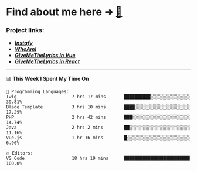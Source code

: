 # Find about me here ➜ [🧑](https://pauabella.dev)

### Project links:
- ***[Instafy](https://instafy.me)***
- ***[WhoAmI](https://pauabella.dev)***
- ***[GiveMeTheLyrics in Vue](https://lyrics.pauabella.dev)***
- ***[GiveMeTheLyrics in React](https://pauabella.dev/GiveMeTheLyrics)***

---
<!--START_SECTION:waka-->
📊 **This Week I Spent My Time On** 

```text
💬 Programming Languages: 
Twig                     7 hrs 17 mins       ██████████░░░░░░░░░░░░░░░   39.81% 
Blade Template           3 hrs 10 mins       ████░░░░░░░░░░░░░░░░░░░░░   17.29% 
PHP                      2 hrs 42 mins       ███░░░░░░░░░░░░░░░░░░░░░░   14.74% 
Java                     2 hrs 2 mins        ██░░░░░░░░░░░░░░░░░░░░░░░   11.16% 
Vue.js                   1 hr 16 mins        █░░░░░░░░░░░░░░░░░░░░░░░░   6.96%

🔥 Editors: 
VS Code                  18 hrs 19 mins      █████████████████████████   100.0%

```


<!--END_SECTION:waka-->
